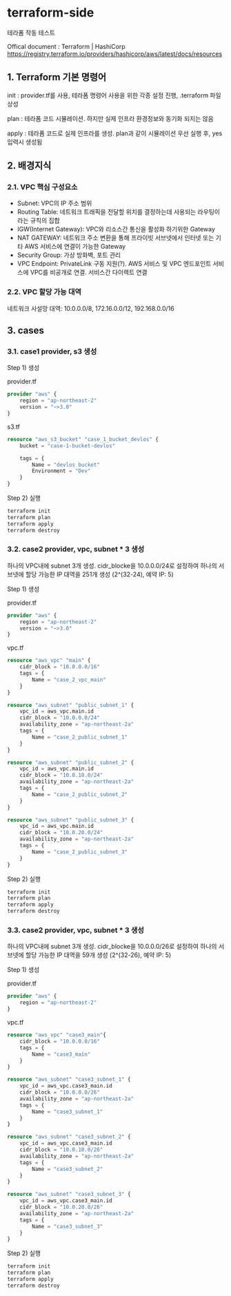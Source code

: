 # terraform-side

테라폼 작동 테스트

Offical document : Terraform | HashiCorp
https://registry.terraform.io/providers/hashicorp/aws/latest/docs/resources

## 1. Terraform 기본 명령어
init : provider.tf를 사용, 테라폼 명령어 사용을 위한 각종 설정 진행, .terraform 파일 상성

plan : 테라폼 코드 시뮬레이션. 하지만 실제 인프라 환경정보와 동기화 되지는 않음

apply : 테라폼 코드로 실제 인프라를 생성. plan과 같이 시뮬레이션 우선 실행 후, yes 입력시 생성됨

## 2. 배경지식

### 2.1. VPC 핵심 구성요소
* Subnet: VPC의 IP 주소 범위
* Routing Table: 네트워크 트래픽을 전달할 위치를 결정하는데 사용되는 라우팅이라는 규칙의 집합
* IGW(Internet Gateway): VPC와 리소스간 통신을 활성화 하기위한 Gateway
* NAT GATEWAY: 네트워크 주소 변환을 통해 프라이빗 서브넷에서 인터넷 또는 기타 AWS 서비스에 연결이 가능한 Gateway
* Security Group: 가상 방화벽, 포트 관리
* VPC Endpoint: PrivateLink 구동 지원(?). AWS 서비스 및 VPC 엔드포인트 서비스에 VPC를 비공개로 연결. 서비스간 다이렉트 연결
### 2.2. VPC 할당 가능 대역
네트워크 사설망 대역: 10.0.0.0/8, 172.16.0.0/12, 192.168.0.0/16
## 3. cases
### 3.1. case1 provider, s3 생성

Step 1) 생성

provider.tf
```terraform
provider "aws" {
    region = "ap-northeast-2"
    version = "~>3.0"
}
```

s3.tf
```terraform
resource "aws_s3_bucket" "case_1_bucket_devlos" {
    bucket = "case-1-bucket-devlos"

    tags = {
        Name = "devlos bucket"
        Environment = "Dev"
    }
}
```

Step 2) 실행
```sh
terraform init
terraform plan
terraform apply
terraform destroy
```

### 3.2. case2 provider, vpc, subnet * 3 생성
하나의 VPC내에 subnet 3개 생성. cidr_blocke을 10.0.0.0/24로 설정하여 하나의 서브넷에 할당 가능한 IP 대역을 251개 생성 (2^(32-24), 예약 IP: 5)

Step 1) 생성

provider.tf
```terraform
provider "aws" {
    region = "ap-northeast-2"
    version = "~>3.0"
}
```
vpc.tf
```terraform
resource "aws_vpc" "main" {
    cidr_block = "10.0.0.0/16"
    tags = {
        Name = "case_2_vpc_main"
    }
}

resource "aws_subnet" "public_subnet_1" {
    vpc_id = aws_vpc.main.id
    cidr_block = "10.0.0.0/24"
    availability_zone = "ap-northeast-2a"
    tags = {
        Name = "case_2_public_subnet_1"
    }
}

resource "aws_subnet" "public_subnet_2" {
    vpc_id = aws_vpc.main.id
    cidr_block = "10.0.10.0/24"
    availability_zone = "ap-northeast-2a"
    tags = {
        Name = "case_2_public_subnet_2"
    }
}

resource "aws_subnet" "public_subnet_3" {
    vpc_id = aws_vpc.main.id
    cidr_block = "10.0.20.0/24"
    availability_zone = "ap-northeast-2a"
    tags = {
        Name = "case_2_public_subnet_3"
    }
}
```

Step 2) 실행

```sh
terraform init
terraform plan
terraform apply
terraform destroy
```

### 3.3. case2 provider, vpc, subnet * 3 생성
하나의 VPC내에 subnet 3개 생성. cidr_blocke을 10.0.0.0/26로 설정하여 하나의 서브넷에 할당 가능한 IP 대역을 59개 생성 (2^(32-26), 예약 IP: 5)

Step 1) 생성

provider.tf
```terraform
provider "aws" {
    region = "ap-northeast-2"
}
```

vpc.tf
```terraform
resource "aws_vpc" "case3_main"{
    cidr_block = "10.0.0.0/16"
    tags = {
        Name = "case3_main"
    }
}

resource "aws_subnet" "case3_subnet_1" {
    vpc_id = aws_vpc.case3_main.id
    cidr_block = "10.0.0.0/26"
    availability_zone = "ap-northeast-2a"
    tags = {
        Name = "case3_subnet_1"
    }
}

resource "aws_subnet" "case3_subnet_2" {
    vpc_id = aws_vpc.case3_main.id
    cidr_block = "10.0.10.0/26"
    availability_zone = "ap-northeast-2a"
    tags = {
        Name = "case3_subnet_2"
    }
}

resource "aws_subnet" "case3_subnet_3" {
    vpc_id = aws_vpc.case3_main.id
    cidr_block = "10.0.20.0/26"
    availability_zone = "ap-northeast-2a"
    tags = {
        Name = "case3_subnet_3"
    }
}
```

Step 2) 실행
```sh
terraform init
terraform plan
terraform apply
terraform destroy
```